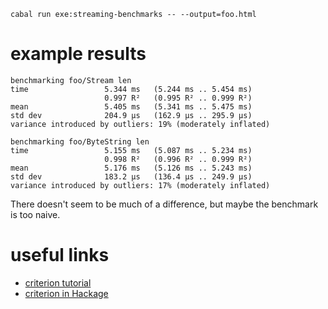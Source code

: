     cabal run exe:streaming-benchmarks -- --output=foo.html


# example results

	benchmarking foo/Stream len
	time                 5.344 ms   (5.244 ms .. 5.454 ms)
						 0.997 R²   (0.995 R² .. 0.999 R²)
	mean                 5.405 ms   (5.341 ms .. 5.475 ms)
	std dev              204.9 μs   (162.9 μs .. 295.9 μs)
	variance introduced by outliers: 19% (moderately inflated)

	benchmarking foo/ByteString len
	time                 5.155 ms   (5.087 ms .. 5.234 ms)
						 0.998 R²   (0.996 R² .. 0.999 R²)
	mean                 5.176 ms   (5.126 ms .. 5.243 ms)
	std dev              183.2 μs   (136.4 μs .. 249.9 μs)
	variance introduced by outliers: 17% (moderately inflated)

There doesn't seem to be much of a difference, but maybe the benchmark is too
naive.

# useful links

- [criterion tutorial](http://www.serpentine.com/criterion/tutorial.html)
- [criterion in Hackage](http://hackage.haskell.org/package/criterion)

